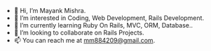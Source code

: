 - 👋 Hi, I’m Mayank Mishra.
- 👀 I’m interested in Coding, Web Development, Rails Development.
- 🌱 I’m currently learning Ruby On Rails, MVC, ORM, Database..
- 💞️ I’m looking to collaborate on Rails Projects.
- 📫 You can reach me at mm884209@gmail.com.

<!---
mayankmishra1995/mayankmishra1995 is a ✨ special ✨ repository because its `README.md` (this file) appears on your GitHub profile.
You can click the Preview link to take a look at your changes.
--->
